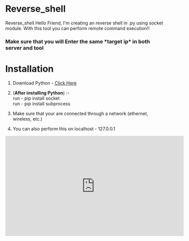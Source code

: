 # Reverse_shell
Reverse_shell Hello Friend, I'm creating an reverse shell in .py using socket module. With this tool you can perform remote command execution!!


<h3>Make sure that you will Enter the same *target ip* in both server and tool</h3>

# Installation 

1. Download Python - <a href="https://www.python.org/downloads/">Click Here</a>

2. (<strong>After installing Python</strong>) :-</br>
  run - pip install socket<br>
  run - pip install subprocess<br>
 
3. Make sure that your are connected through a network (ethernet, wireless, etc.)

4. You can also perform this on localhost - 127.0.0.1
<iframe width="560" height="315" src="https://www.youtube.com/embed/WyYWRqqmtwU" frameborder="0" allow="accelerometer; autoplay; clipboard-write; encrypted-media; gyroscope; picture-in-picture" allowfullscreen></iframe>

